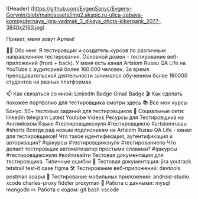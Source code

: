 ![Header] (https://github.com/EvgenSanyc/Evgeny-Gorynin/blob/main/assets/img2.akspic.ru-ulica-zabava-kompyuternaya_igra-vedmak_3_dikaya_ohota-kiberpank_2077-3840x2160.jpg)

Привет, меня зовут Артем!

👨‍💻 Обо мне:
Я тестировщик и создатель курсов по различным направлениям тестирования. Основной домен - тестирование веб-приложений (front + back). У меня есть канал Artsiom Rusau QA Life на YouTube с аудиторией более 160.000 человек. За время преподавательской деятельности занимался обучением более 160000 студентов на разных платформах.

📫 Как связаться со мной: LinkedIn Badge Gmail Badge
🎬 Как сделать похожее портфолио для тестировщика смотри здесь
📚 Все мои курсы
Бонус: 50+ тестовых заданий для тестировщиков
🤝 Социальные сети:
linkedin telegram
Latest Youtube Videos
Ресурсы для Тестировщика на Английском Языке #тестировщикснуля #тестировщикпо #artsiomrusau #shorts
Всегда рад новым подписчикам на Artsiom Rusau QA Life - канал для тестировщиков!
Что такое идентификация, аутентификация и авторизация? #qaкурсы #тестировщикснуля #тестированиепо
Что делает тестировщик автоматизатор простыми словами? #qaкурсы #тестировщикснуля #войтивайти
Тестовая документация для тестировщика. Типичные ошибки
📁 Тестовая документация:
jira  youtrack  tetstrail  test-it  qase  figma 
🛠 Тестирование веб-приложений:
devtools  postman  soapui 
📱 Тестирование мобильных приложений:
android-studio  xcode  charles-proxy  fiddler  proxyman 
💾 Работа с данными:
mysql  mongodb 
✏️ Работа с кодом:
git  bash  vscode 
